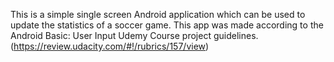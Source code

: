 This is a simple single screen Android application which can be used to update the statistics of a soccer game. This app was made according to the Android Basic: User Input Udemy Course project guidelines. (https://review.udacity.com/#!/rubrics/157/view)
